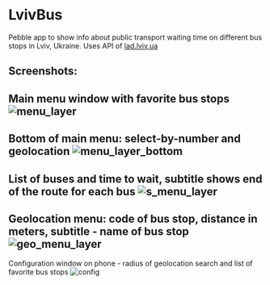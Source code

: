 # LvivBus

Pebble app to show info about public transport waiting time on different bus stops in Lviv, Ukraine.
Uses API of [lad.lviv.ua](https://lad.lviv.ua)

## Screenshots:
Main menu window with favorite bus stops
![menu_layer](/images/IMAG5661.jpg)
---
Bottom of main menu: select-by-number and geolocation
![menu_layer_bottom](/images/IMAG5662.jpg)
---
List of buses and time to wait, subtitle shows end of the route for each bus
![s_menu_layer](/images/IMAG5660.jpg)
---
Geolocation menu: code of bus stop, distance in meters, subtitle - name of bus stop
![geo_menu_layer](/images/IMAG5663.jpg)
---
Configuration window on phone - radius of geolocation search and list of favorite bus stops
![config](/images/Screenshot_2017-03-20-14-55-41.png)
